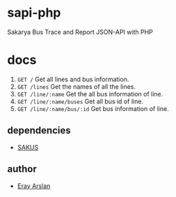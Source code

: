 # sapi-php

Sakarya Bus Trace and Report JSON-API with PHP

# docs

1. `GET /`
        Get all lines and bus information.
2. `GET /lines`
        Get the names of all the lines.
3. `GET /line/:name`
        Get the all bus information of line.
4. `GET /line/:name/buses`
        Get all bus id of line.
5. `GET /line/:name/bus/:id`
        Get bus information of line.

## dependencies

- [SAKUS](http://sakus.sakarya.bel.tr)

## author

* [Eray Arslan](http://erayarslan.com)
